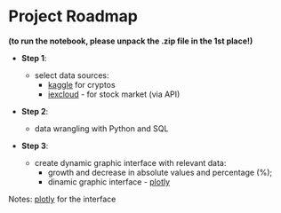 # Project Roadmap

**(to run the notebook, please unpack the .zip file in the 1st place!)**
 
* **Step 1**: 
    * select data sources:
        * [kaggle](https://www.kaggle.com/tencars/392-crypto-currency-pairs-at-minute-resolution) for cryptos  
        * [iexcloud](https://iexcloud.io/ ) - for stock market (via API)
        
* **Step 2**: 
    * data wrangling with Python and SQL
    
* **Step 3**: 
    * create dynamic graphic interface with relevant data:
        * growth and decrease in absolute values and percentage (%);
        * dinamic graphic interface - [plotly](https://plotly.com/python/plotly-express/) 
        
Notes: [plotly](https://plotly.com/python/plotly-express/) for the interface
